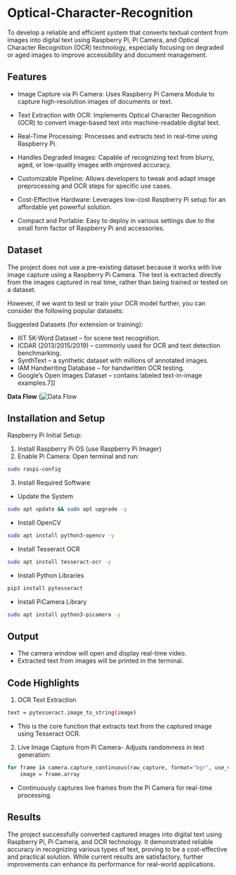 # Optical-Character-Recognition



To develop a reliable and efficient system that converts textual content from images into digital text using Raspberry Pi, Pi Camera, and Optical Character Recognition (OCR) technology, especially focusing on degraded or aged images to improve accessibility and document management.

## Features

- Image Capture via Pi Camera: Uses Raspberry Pi Camera Module to capture high-resolution images of documents or text.
- Text Extraction with OCR: Implements Optical Character Recognition (OCR) to convert image-based text into machine-readable digital text.
- Real-Time Processing: Processes and extracts text in real-time using Raspberry Pi.
- Handles Degraded Images: Capable of recognizing text from blurry, aged, or low-quality images with improved accuracy.

-  Customizable Pipeline: Allows developers to tweak and adapt image preprocessing and OCR steps for specific use cases.
- Cost-Effective Hardware: Leverages low-cost Raspberry Pi setup for an affordable yet powerful solution.
-  Compact and Portable: Easy to deploy in various settings due to the small form factor of Raspberry Pi and accessories.



## Dataset
The project does not use a pre-existing dataset because it works with live image capture using a Raspberry Pi Camera. The text is extracted directly from the images captured in real time, rather than being trained or tested on a dataset.

However, if we want to test or train your OCR model further, you can consider the following popular datasets:

Suggested Datasets (for extension or training):
- IIIT 5K-Word Dataset – for scene text recognition.
- ICDAR (2013/2015/2019) – commonly used for OCR and text detection benchmarking.
- SynthText – a synthetic dataset with millions of annotated images.
- IAM Handwriting Database – for handwritten OCR testing.
- Google’s Open Images Dataset – contains labeled text-in-image examples.7\]]

**Data Flow**
(![Data Flow](https://github.com/user-attachments/assets/3e39a93c-aef6-41fd-a70d-904464383572)


## Installation and Setup

Raspberry Pi Initial Setup:
1. Install Raspberry Pi OS (use Raspberry Pi Imager)
2. Enable Pi Camera:
Open terminal and run:
```bash
sudo raspi-config
```
3. Install Required Software
- Update the System
```bash
sudo apt update && sudo apt upgrade -y
```
- Install OpenCV
```bash
sudo apt install python3-opencv -y
```
- Install Tesseract OCR
```bash
sudo apt install tesseract-ocr -y
```
- Install Python Libraries
```bash
pip3 install pytesseract
```
-  Install PiCamera Library
```bash
sudo apt install python3-picamera -y
```

## Output
- The camera window will open and display real-time video.
- Extracted text from images will be printed in the terminal.


## Code Highlights
1. OCR Text Extraction
```bash
text = pytesseract.image_to_string(image)
```
- This is the core function that extracts text from the captured image using Tesseract OCR.
2. Live Image Capture from Pi Camera- Adjusts randomness in text generation:
```bash
for frame in camera.capture_continuous(raw_capture, format="bgr", use_video_port=True):
    image = frame.array
```
- Continuously captures live frames from the Pi Camera for real-time processing.


## Results
The project successfully converted captured images into digital text using Raspberry Pi, Pi Camera, and OCR technology. It demonstrated reliable accuracy in recognizing various types of text, proving to be a cost-effective and practical solution. While current results are satisfactory, further improvements can enhance its performance for real-world applications.



